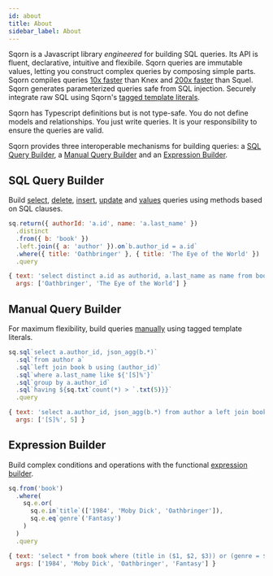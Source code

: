 ```yaml
---
id: about
title: About
sidebar_label: About
---
```


Sqorn is a Javascript library *engineered* for building SQL queries. Its API is fluent, declarative, intuitive and flexibile. Sqorn queries are immutable values, letting you construct complex queries by composing simple parts. Sqorn compiles queries [10x faster](/benchmarks.html) than Knex and [200x faster](/benchmarks.html) than Squel. Sqorn generates parameterized queries safe from SQL injection. Securely integrate raw SQL using Sqorn's [tagged template literals](https://developer.mozilla.org/en-US/docs/Web/JavaScript/Reference/Template_literals#Tagged_templates).

Sqorn has Typescript definitions but is not type-safe. You do not define models and relationships. You just write queries. It is your responsibility to ensure the queries are valid.

Sqorn provides three interoperable mechanisms for building queries: a [SQL Query Builder](#sql-query-builder), a [Manual Query Builder](#manual-query-builder) and an [Expression Builder](#expression-builder).

## SQL Query Builder

Build [select](#select-queries), [delete](#delete-queries), [insert](#insert-queries), [update](#update-queries) and [values](#values-queries) queries using methods based on SQL clauses.

```js
sq.return({ authorId: 'a.id', name: 'a.last_name' })
  .distinct
  .from({ b: 'book' })
  .left.join({ a: 'author' }).on`b.author_id = a.id`
  .where({ title: 'Oathbringer' }, { title: 'The Eye of the World' })
  .query

{ text: 'select distinct a.id as authorid, a.last_name as name from book as b left join author a on b.author_id = a.id where (title = $1) or (title = $2)',
  args: ['Oathbringer', 'The Eye of the World'] }
```

## Manual Query Builder

For maximum flexibility, build queries [manually](#manual-queries) using tagged template literals.

```js
sq.sql`select a.author_id, json_agg(b.*)`
  .sql`from author a`
  .sql`left join book b using (author_id)`
  .sql`where a.last_name like ${'[S]%'}`
  .sql`group by a.author_id`
  .sql`having ${sq.txt`count(*) > `.txt(5)}}`
  .query

{ text: 'select a.author_id, json_agg(b.*) from author a left join book b using (author_id) where a.last_name like $1 group by a.author_id having count(*) > $2',
  args: ['[S]%', 5] }
```

## Expression Builder

Build complex conditions and operations with the functional [expression builder](#expressions).

```js
sq.from('book')
  .where(
    sq.e.or(
      sq.e.in`title`(['1984', 'Moby Dick', 'Oathbringer']),
      sq.e.eq`genre`('Fantasy')
    )
  )
  .query

{ text: 'select * from book where (title in ($1, $2, $3)) or (genre = $4)',
  args: ['1984', 'Moby Dick', 'Oathbringer', 'Fantasy'] }
```
